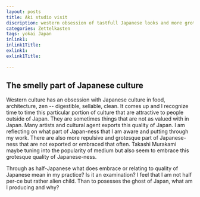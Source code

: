 ```yaml
---
layout: posts
title: Aki studio visit 
discription: western obsession of tastfull Japanese looks and more grotesque and smelly aspect of Japan
categories: Zettelkasten 
tags: yokai Japan
inlink1: 
inlink1Title: 
exlink1: 
exlink1Title: 

---
```



## The smelly part of Japanese culture

Western culture has an obsession with Japanese culture in food, architecture, zen -- digestible, sellable, clean. It comes up and I recognize time to time this particular portion of culture that are attractive to people outside of Japan. They are sometimes things that are not as valued with in Japan. Many artists and cultural agent exports this quality of Japan. I am reflecting on what part of Japan-ness that I am aware and putting through my work. There are also more repulsive and grotesque part of Japanese-ness that are not exported or embraced that often. Takashi Murakami maybe tuning into the popularity of medium but also seem to embrace this grotesque quality of Japanese-ness. 

Through as half-Japanese what does embrace or relating to quality of Japanese mean in my practice?
Is it an examination? I feel that I am not half per-ce but rather alien child. Than to posesses the ghost of Japan, what am I producing and why?

